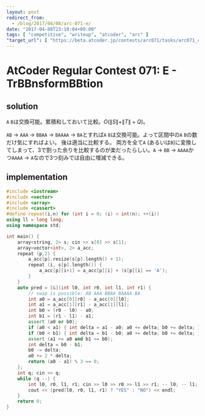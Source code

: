 ```yaml
---
layout: post
redirect_from:
  - /blog/2017/04/08/arc-071-e/
date: "2017-04-08T23:10:04+09:00"
tags: [ "competitive", "writeup", "atcoder", "arc" ]
"target_url": [ "https://beta.atcoder.jp/contests/arc071/tasks/arc071_c" ]
---
```


# AtCoder Regular Contest 071: E - TrBBnsformBBtion

## solution

`A` `B`は交換可能。累積和しておいて比較。$O(\|S\| + \|T\| + Q)$。

`AB` $\to$ `AAA` $\to$ `BBAA` $\to$ `BAAAA` $\to$ `BA`とすれば`A` `B`は交換可能。よって区間中の`A` `B`の数だけ気にすればよい。
後は適当に比較する。
両方を全て`A` (あるいは`B`)に変換してしまって、$3$で割った余りを比較するのが楽だったらしい。`A` $\to$ `BB` $\to$ `AAAA`かつ`AAAA` $\to$ `A`なので$3$つ刻みでは自由に増減できる。

## implementation

``` c++
#include <iostream>
#include <vector>
#include <array>
#include <cassert>
#define repeat(i,n) for (int i = 0; (i) < int(n); ++(i))
using ll = long long;
using namespace std;

int main() {
    array<string, 2> s; cin >> s[0] >> s[1];
    array<vector<int>, 2> a_acc;
    repeat (p,2) {
        a_acc[p].resize(s[p].length() + 1);
        repeat (i, s[p].length()) {
            a_acc[p][i+1] = a_acc[p][i] + (s[p][i] == 'A');
        }
    }
    auto pred = [&](int l0, int r0, int l1, int r1) {
        // swap is possible: AB AAA BBAA BAAAA BA
        int a0 = a_acc[0][r0] - a_acc[0][l0];
        int a1 = a_acc[1][r1] - a_acc[1][l1];
        int b0 = (r0 - l0) - a0;
        int b1 = (r1 - l1) - a1;
        assert (a0 or b0);
        if (a0 < a1) { int delta = a1 - a0; a0 += delta; b0 += delta; } // A BB AAB or B AA ABB
        if (b0 < b1) { int delta = b1 - b0; a0 += delta; b0 += delta; } // A BB AAB or B AA ABB
        assert (a1 <= a0 and b1 <= b0);
        int delta = b0 - b1;
        b0 -= delta;
        a0 += 2 * delta;
        return (a0 - a1) % 3 == 0;
    };
    int q; cin >> q;
    while (q --) {
        int l0, r0, l1, r1; cin >> l0 >> r0 >> l1 >> r1; -- l0; -- l1;
        cout << (pred(l0, r0, l1, r1) ? "YES" : "NO") << endl;
    }
    return 0;
}
```
